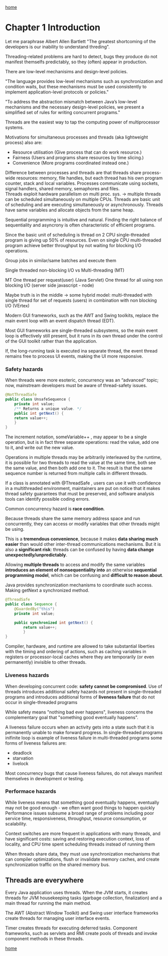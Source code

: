 [home](index.md)

# Chapter 1 Introduction

Let me paraphrase Albert Allen Bartlett "The greatest shortcoming of the developers is our inability to understand threding".

Threading-related problems are hard to detect, bugs they produce do not manifest themselfs predictably, so they (often) appear in production.

There are low-level mechanisims and design-level policies.

"The language provides low-level mechanisms such as synchronization and condition waits, but these
mechanisms must be used consistently to implement application-level protocols or policies."

"To address the abstraction mismatch between Java’s low-level mechanisms and the necessary design-level policies, we present a simplified set of rules for writing concurrent programs."

Threads are the easiest way to tap the computing power of multiprocessor systems.

Motivations for simultaneous processes and threads (aka lightweight process) also are:
- Resource utilisation (Give process that can do work resource.)
- Fairness (Users and programs share resources by time slicing.)
- Convenience (More programs coordinated instead one.)

Difference between processes and threads are that threads share process-wide resources: memory, file handles,
but each thread has his own program counter, stack and local variables. 
Processes communicate using sockets, signal handlers, shared memory, semaphores and files.  
Threads exploit hardware parallelism on multi proc. sys. -> multiple threads can be scheduled simultaneously on multiple CPUs.
Threads are basic unit of scheduling and are executing simultaneously or asynchronously.
Threads have same variables and allocate objects from the same heap.

Sequential programming is intuitive and natural. 
Finding the right balance of sequentiality and asyncrony is often characteristic of efficient programs.
 
Since the basic unit of scheduling is thread on 2 CPU single-threaded program is giving up 50% of resources.
Even on single CPU multi-threaded program achieve better throughput by not waiting for blocking I/O operations.

Group jobs in similar/same batches and execute them 

Single threaded non-blocking I/O vs Multi-threading (MT)

MT One thread per request(user) (Java Servlet)
One thread for all using non blocking I/O (server side javascript - node)

Maybe truth is in the middle -> 
some hybrid model: multi-threaded with single thread for set of requests (users) in combination with non blocking I/O (VErtex)

Modern GUI frameworks, such as the AWT and Swing toolkits, replace the main event loop with an event dispatch thread (EDT).

Most GUI frameworks are single-threaded subsystems, so the main event loop is effectively still present, but it runs in its own thread under the control of the GUI toolkit rather than the application.

If, the long-running task is executed ina separate thread, the event thread remains free to process UI events, making the UI more responsive.

### Safety hazards

When threads were more esoteric, concurrency was an “advanced” topic; now, mainstream developers must be aware of thread-safety issues.

```java
@NotThreadSafe
public class UnsafeSequence {
    private int value;
    /** Returns a unique value. */
    public int getNext() {
    return value++;
    }
}
```

The increment notation, someVariable++ , may appear to be a single operation, but is in fact three separate operations: read the value, add one to it, and write out the new value.

Operations in multiple threads may be arbitrarily interleaved by the runtime, it is possible for two threads to read the value at the same time, both see the same value, and then both add one to it.
The result is that the same sequence number is returned from multiple calls in different threads.

If a class is annotated with @ThreadSafe , users can use it with confidence in a multithreaded environment, maintainers are put on notice that it makes thread safety guarantees that must be preserved, and software analysis tools can identify possible coding errors.

Common concurrency hazard is **race condition**.

Because threads share the same memory address space and run concurrently, they can access or modify variables that other threads might be using.

This is a **tremendous convenience**, because it makes **data sharing much easier** than would other inter-thread communications mechanisms. But it is also a **significant risk**: threads can be confused by having **data change unexpectedly/unpredictably**.

Allowing **multiple threads** to access and modify the same variables **introduces an element of nonsequentiality into** an otherwise **sequential programming model**, which can be confusing and **difficult to reason about**.

Java provides synchronization mechanisms to coordinate such access.
Making getNext a synchronized method.

```java
@ThreadSafe
public class Sequence {
    @GuardedBy("this")
    private int value;

    public synchronized int getNext() {
        return value++;
        }
}
```

Compiler, hardware, and runtime are allowed to take substantial liberties with the timing and ordering of actions, such as caching variables in registers or processor-local caches where they are temporarily (or even permanently) invisible to other threads.

### Liveness hazards

When developing concurrent code: **safety cannot be compromised**.
Use of threads introduces additional safety hazards not present in single-threaded programs and introduces additional forms of **liveness failure** that do not occur in single-threaded programs

While safety means "nothing bad ever happens", liveness concerns the complementary goal that "something good eventually happens".

A liveness failure occurs when an activity gets into a state such that it is permanently unable to make forward progress. In single-threaded programs inifinite loop is example of liveness failure in multi-threaded programs some forms of liveness failures are:
- deadlock
- starvation
- livelock

Most concurrency bugs that cause liveness failures, do not always manifest themselves in development or testing.

### Performace hazards

While liveness means that something good eventually happens, eventually may not be good enough - we often want good things to happen quickly
Performance issues subsume a broad range of problems including poor service time, responsiveness, throughput, resource consumption, or scalability.

Context switches are more frequent in applications with many threads, and have significant costs: saving and restoring execution context, loss of locality, and CPU time spent scheduling threads instead of running them

When threads share data, they must use synchronization mechanisms that can  compiler optimizations, flush or invalidate memory caches, and create synchronization traffic on the shared memory bus.


## Threads are everywhere

Every Java application uses threads. When the JVM starts, it creates threads for JVM housekeeping tasks (garbage collection, finalization) and a main thread for running the main method.

The AWT (Abstract Window Toolkit) and Swing user interface frameworks create threads for managing user interface events.

Timer creates threads for executing deferred tasks. Component frameworks, such as servlets and RMI create pools of threads and invoke component methods in these threads.

[home](index.md)
